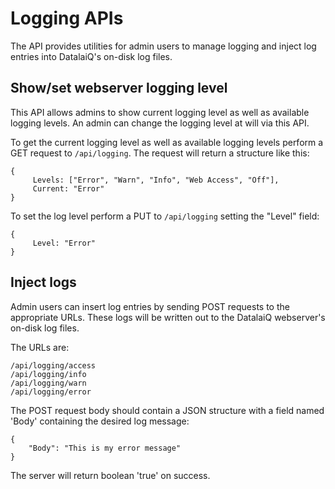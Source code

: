# Logging APIs

The API provides utilities for admin users to manage logging and inject log entries into DatalaiQ's on-disk log files.

## Show/set webserver logging level

This API allows admins to show current logging level as well as available logging levels.
An admin can change the logging level at will via this API.

To get the current logging level as well as available logging levels perform a GET request to `/api/logging`. The request will return a structure like this:

```
{
     Levels: ["Error", "Warn", "Info", "Web Access", "Off"],
     Current: "Error"
}
```

To set the log level perform a PUT to `/api/logging` setting the "Level" field:

```
{
     Level: "Error"
}
```

## Inject logs

Admin users can insert log entries by sending POST requests to the appropriate URLs. These logs will be written out to the DatalaiQ webserver's on-disk log files.

The URLs are:

```
/api/logging/access
/api/logging/info
/api/logging/warn
/api/logging/error
```

The POST request body should contain a JSON structure with a field named 'Body' containing the desired log message:

```
{
	"Body": "This is my error message"
}
```

The server will return boolean 'true' on success.
